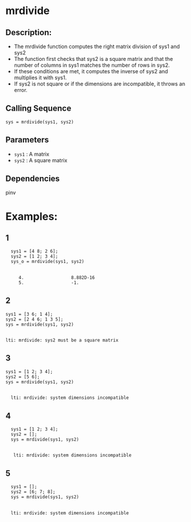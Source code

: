 # mrdivide
## Description:
- The mrdivide function computes the right matrix division of sys1 and sys2
- The function first checks that sys2 is a square matrix and that the number of columns in sys1 matches the number of rows in sys2.
- If these conditions are met, it computes the inverse of sys2 and multiplies it with sys1.
- If sys2 is not square or if the dimensions are incompatible, it throws an error.
## Calling Sequence 
`sys = mrdivide(sys1, sys2)`
## Parameters 
- `sys1` : A matrix
- `sys2` : A square matrix
## Dependencies 
pinv

# Examples:
## 1
      sys1 = [4 8; 2 6];  
      sys2 = [1 2; 3 4];  
      sys_o = mrdivide(sys1, sys2)
##
         4.                  8.882D-16
         5.                  -1.
## 2
    sys1 = [3 6; 1 4];  
    sys2 = [2 4 6; 1 3 5];  
    sys = mrdivide(sys1, sys2)
##
    lti: mrdivide: sys2 must be a square matrix
## 3
    sys1 = [1 2; 3 4];  
    sys2 = [5 6];  
    sys = mrdivide(sys1, sys2)
##
      lti: mrdivide: system dimensions incompatible
## 4
      sys1 = [1 2; 3 4];  
      sys2 = [];  
      sys = mrdivide(sys1, sys2)
##
       lti: mrdivide: system dimensions incompatible
## 5
      sys1 = [];
      sys2 = [6; 7; 8];
      sys = mrdivide(sys1, sys2)   
##
      lti: mrdivide: system dimensions incompatible

